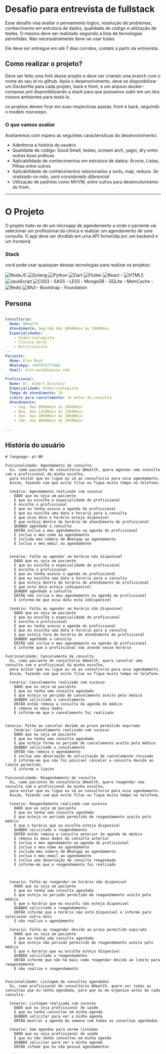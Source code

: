 # Desafio para entrevista de fullstack

Esse desafio visa avaliar o pensamento lógico, resolução de problemas, conhecimento em estrutura de dados, qualidade de código e utilização de testes. O mesmo deve ser realizado seguindo a lista de tecnologias permitidas. Não necessáriamente deve-se usar todas. 

Ele deve ser entregue em até 7 dias corridos, contato a partir da entrevista.

## Como realizar o projeto?
Deve ser feito uma fork desse projeto e deve ser criando uma branch com o nome do seu id no github. Após o desenvolvimento, deve se disponibilizar um Dockerfile para cada projeto, back e front, e um arquivo docker-compose.yml disponibilizando a stack para que possamos subir em um dos nossos ambientes para testá-lo.

os projetos devem ficar em suas respectivas pastas: front e back, seguindo o modelo monorepo.

### O que vamos avaliar
Avaliaremos com espero as seguintes caracteristicas do desenvolvimento: 
 - Aderência a história do usuário
 - Qualidade de código: Good Smell, testes, scream arch, yagni, dry entre outras boas práticas
 - Aplicabilidade de conhecimentos em estrutura de dados: Árvore, Listas, Pilhas entre outros
 - Aplicabilidade de conhecimentos relacionados a sorts, map, reduce. *Se realizado na mão, será considerado diferencial*
 - Utilização de padrões como MVVM, entre outros para desenvolvimento do front.


---

# O Projeto

O projeto trata-se de um microapp de agendamento a onde o paciente vai selecionar um profissional da clinica e realizar um agendamento de uma consulta. O app deve ser dividido em uma API fornecida por um backend e um frontend.

### Stack
você pode usar quaisquer dessas tecnologias para realizar os projetos:

![NodeJS](https://img.shields.io/badge/node.js-6DA55F?style=for-the-badge&logo=node.js&logoColor=white) ![Golang](https://img.shields.io/badge/go-%2300ADD8.svg?style=for-the-badge&logo=go&logoColor=white) ![Python](https://img.shields.io/badge/python-3670A0?style=for-the-badge&logo=python&logoColor=ffdd54) ![Dart](https://img.shields.io/badge/dart-%230175C2.svg?style=for-the-badge&logo=dart&logoColor=white) ![Flutter](https://img.shields.io/badge/Flutter-%2302569B.svg?style=for-the-badge&logo=Flutter&logoColor=white) ![React](https://img.shields.io/badge/react-%2320232a.svg?style=for-the-badge&logo=react&logoColor=%2361DAFB)・![HTML5](https://img.shields.io/badge/html5-%23E34F26.svg?style=for-the-badge&logo=html5&logoColor=white) 
![JavaScript](https://img.shields.io/badge/javascript-%23323330.svg?style=for-the-badge&logo=javascript&logoColor=%23F7DF1E)
![CSS3](https://img.shields.io/badge/css3-%231572B6.svg?style=for-the-badge&logo=css3&logoColor=white)・SASS・LESS・MongoDB・SQLite・MemCache・![Redis](https://img.shields.io/badge/redis-%23DD0031.svg?style=for-the-badge&logo=redis&logoColor=white) 
![MUI](https://img.shields.io/badge/MUI-%230081CB.svg?style=for-the-badge&logo=mui&logoColor=white)・Bootstrap・Foundation

## Persona

```yml

Consultorio:
  Nome: QHealth
  Atendimento: Seg-Sab dás 08h00min ás 19h00min
  Especialidades: 
    - Endocrinologista
    - Clínico Geral
    - Nutricionista
---
Paciente:
  Nome: Elon Musk
  WhatsApp: +447975777666
  Email: elon.musk@spacex.com
---  
Profissional:
  Nome: Dr. Albert Einstein
  Especialidade: Endocrinologista
  Tempo de atendimento: 1h
  Limite para cancelamento: 1h antes da consulta
  Atendimento: 
    - Seg. das 09h00min ás 18h00min
    - Qua. das 11h00min ás 13h00min
    - Sex. das 10h00min ás 19h00min
    - Sab. das 08h00min ás 10h00min
  
---
```

## História do usuário
```gherkin
# language: pt-BR

Funcionalidade: Agendamento de consulta
  Eu, como paciente do consultório QHealth, quero agendar uma consulta com o profissional da minha escolha, 
  para evitar que eu ligue ou vá ao consultorio para esse agendamento. 
  Assim, fazendo com que evite filas ou fique muito tempo no telefone.

  Cenário: Agendamento realizado com sucesso
    DADO que eu seja um paciente
    E que eu escolha a especialidade do profissional
    E escolha o profissional
    E que eu tenha acesso a agenda do profissional
    E que eu escolha uma data e horario para a consulta
    E que essa data e horário esteja disponível
    E que esteja dentro do horário de atendimento do profissional
    QUANDO agendado a consulta
    ENTÃO inclua o meu agendamento na agenda do profissional
    E inclua o meu nome ao agendamento
    E include meu número de Whatapp ao agendamento
    E inclua o meu email ao agendamento


  Cenário: Falha ao agendar um horário não disponivel
    DADO que eu seja um paciente
    E que eu escolha a especialidade do profissional
    E escolha o profissional
    E que eu tenha acesso a agenda do profissional
    E que eu escolha uma data e horario para a consulta
    E que esteja dentro do horário de atendimento do profissional
    E que esta data esteja indisponível
    QUANDO agendado a consulta
    ENTÃO não inclua o meu agendamento na agenda do profissional
    E informe-me que essa data está indisponível

  Cenário: Falha ao agendar um horário não disponivel
    DADO que eu seja um paciente
    E que eu escolha a especialidade do profissional
    E escolha o profissional
    E que eu tenha acesso a agenda do profissional
    E que eu escolha uma data e horario para a consulta
    E que esteja fora do horário de atendimento do profissional
    QUANDO agendado a consulta
    ENTÃO não inclua o meu agendamento na agenda do profissional
    E informe que o profissional não atende nesse horário

Funcionalidade: Cancelamento de consulta
  Eu, como paciente do consultório QHealth, quero cancelar uma consulta com o profissional da minha escolha, 
  para evitar que eu ligue ou vá ao consultorio para esse agendamento. 
  Assim, fazendo com que evite filas ou fique muito tempo no telefone.

  Cenário: Cancelamento realizado com sucesso
    DADO que eu seja um paciente
    E que eu tenha uma consulta agendada
    E que esteja no periodo de cancelamento aceito pelo médico
    QUANDO solicitado o cancelamento
    ENTÃO então remova a consulta da agenda do médico
    E remova os meus dados
    E informe-me que o cancelamento foi realizado


Cenario: Falha ao cancelar devido ao prazo permitido expirado
    Cenário: Cancelamento realizado com sucesso
    DADO que eu seja um paciente
    E que eu tenha uma consulta agendada
    E que esteja forma no periodo de cancelamento aceito pelo médico
    QUANDO solicitado o cancelamento
    ENTÃO não remova o agendamento
    E inclua uma observação de solicitação de cancelamento recusado
    E informe-me que não foi possivel cancelar a consulta devido ao limite permitido
    E informe o limite

Funcionalidade: Reagendamento de consulta
  Eu, como paciente do consultório QHealth, quero reagendar uma consulta com o profissional da minha escolha, 
  para evitar que eu ligue ou vá ao consultorio para esse agendamento. 
  Assim, fazendo com que evite filas ou fique muito tempo no telefone.

  Cenario: Reagendamento realizado com sucesso
    DADO que eu seja um paciente
    E que eu tenha uma consulta agendada
    E que esteja no periodo permitido de reagendamento aceito pelo médico
    E que o horário que eu escolha esteja disponível
    QUANDO solicitado o reagendamento
    ENTÃO então remova a consulta anterior da agenda do médico
    E remova os meus dados da consulta anterior
    E inclua o meu agendamento na agenda do profissional
    E inclua o meu nome ao agendamento
    E includa meu número de Whatapp ao agendamento
    E inclua o meu email ao agendamento
    E inclua uma observação de consulta reagendada
    E informe-me que o reagendamento foi realizado
    


  Cenario: Falha ao reagendar um horário não disponivel
    DADO que eu seja um paciente
    E que eu tenha uma consulta agendada
    E que esteja no periodo permitido de reagendamento aceito pelo médico
    E que o horário que eu escolhi não esteja disponivel
    QUANDO solicitado o reagendamento
    ENTÃO informe que o horário não está disponível e informe para selecionar outra data
    E não realize o agendamento

  Cenario: Falha ao reagendar devido ao prazo permitido expirado
    DADO que eu seja um paciente
    E que eu tenha uma consulta agendada
    E que esteja não periodo permitido de reagendamento aceito pelo médico
    E que o horário que eu escolha esteja disponível
    QUANDO solicitado o reagendamento
    ENTÃO informe que não há mais como reagendar devido ao limite para reagendamento
    E não realize o reagendamento
    
    
Funcionalidade: Listagem de consultas agendadas
  Eu, como profissional do consultório QHealth, quero ver todas as consultas que eu tenha agendada, para que eu me organize antes de cada consulta.

  Cenario: Listagem realizada com sucesso
    DADO que eu seja profissional de saúde
    E que eu tenha consultas em minha agenda
    QUANDO solicitar para ver a minha agenda
    ENTÃO mostrar a agenda da semana com todas as consultas agendadas

  Cenario: Sem agendas para serem listadas
    DADO que eu seja profissional de saúde
    E que eu não tenha consultas em minha agenda
    QUANDO solicitar para ver a minha agenda
    ENTÃO infome que eu não possuo agendamentos
```


